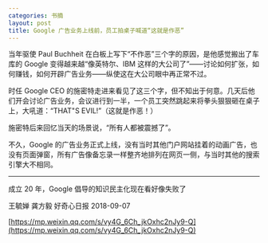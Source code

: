```yaml
---
categories: 书摘
layout: post
title: Google 广告业务上线前，员工拍桌子喊道“这就是作恶”
---
```


当年驱使 Paul Buchheit 在白板上写下“不作恶”三个字的原因，是他感觉搬出了车库的 Google 变得越来越“像英特尔、IBM 这样的大公司了”——讨论如何扩张，如何赚钱，如何开辟广告业务——纵使这在大公司眼中再正常不过。

时任 Google CEO 的施密特走进来看见了这三个字，但不知出于何意。几天后他们开会讨论广告业务，会议进行到一半，一个员工突然跳起来将拳头狠狠砸在桌子上，大吼道：“THAT"S EVIL!”（这就是作恶！）

施密特后来回忆当天的场景说，“所有人都被震撼了”。

不久，Google 的广告业务正式上线，没有当时其他门户网站挂着的动画广告，也没有页面弹窗，所有广告像备忘录一样整齐地排列在网页一侧，与当时其他的搜索引擎大不相同。

---

成立 20 年，Google 倡导的知识民主化现在看好像失败了

王毓婵 龚方毅  好奇心日报  2018-09-07

[https://mp.weixin.qq.com/s/vy4G_6Ch_jkOxhc2nJy9-Q](https://mp.weixin.qq.com/s/vy4G_6Ch_jkOxhc2nJy9-Q)